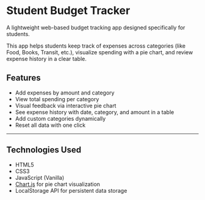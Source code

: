 # Student Budget Tracker

A lightweight web-based budget tracking app designed specifically for students.

This app helps students keep track of expenses across categories (like Food, Books, Transit, etc.), visualize spending with a pie chart, and review expense history in a clear table.

##  Features

- Add expenses by amount and category
-  View total spending per category
-  Visual feedback via interactive pie chart
-  See expense history with date, category, and amount in a table
-  Add custom categories dynamically
-   Reset all data with one click  


---

## Technologies Used

- HTML5
- CSS3
- JavaScript (Vanilla)
- [Chart.js](https://www.chartjs.org/) for pie chart visualization
- LocalStorage API for persistent data storage
